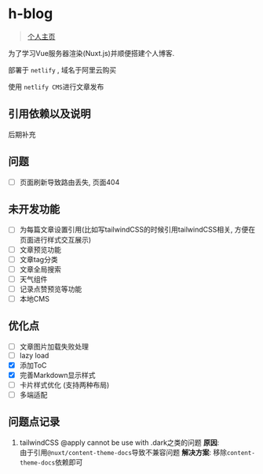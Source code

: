 # h-blog

> [个人主页](https://lihowe.top)

为了学习Vue服务器渲染(Nuxt.js)并顺便搭建个人博客.

部署于 `netlify` , 域名于阿里云购买

使用 `netlify CMS`进行文章发布

## 引用依赖以及说明

后期补充

## 问题

- [ ] 页面刷新导致路由丢失, 页面404

## 未开发功能

- [ ] 为每篇文章设置引用(比如写tailwindCSS的时候引用tailwindCSS相关, 方便在页面进行样式交互展示)
- [ ] 文章预览功能
- [ ] 文章tag分类
- [ ] 文章全局搜索
- [ ] 天气组件
- [ ] 记录点赞预览等功能
- [ ] 本地CMS

## 优化点

- [ ] 文章图片加载失败处理
- [ ] lazy load
- [x] 添加ToC
- [x] 完善Markdown显示样式
- [ ] 卡片样式优化 (支持两种布局)
- [ ] 多端适配

## 问题点记录

1. tailwindCSS @apply cannot be use with .dark之类的问题
    **原因**:  
    由于引用`@nuxt/content-theme-docs`导致不兼容问题
    **解决方案**:
    移除`content-theme-docs`依赖即可
